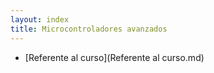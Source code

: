 ```yaml
---
layout: index
title: Microcontroladores avanzados
---
```


* [Referente al curso](Referente al curso.md)
